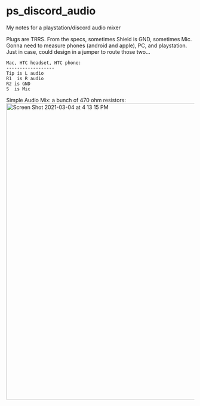 # ps_discord_audio
My notes for a playstation/discord audio mixer

Plugs are TRRS.  From the specs, sometimes Shield is GND, sometimes Mic.  Gonna need to measure phones (android and apple), PC, and playstation.  Just in case, could design in a jumper to route those two...

```
Mac, HTC headset, HTC phone:
------------------
Tip is L audio
R1  is R audio
R2 is GND
S  is Mic
```

Simple Audio Mix:  a bunch of 470 ohm resistors:
<img width="793" alt="Screen Shot 2021-03-04 at 4 13 15 PM" src="https://user-images.githubusercontent.com/43499190/110043543-cb5ad180-7d04-11eb-9ea3-f7a5ee9c64b0.png">
